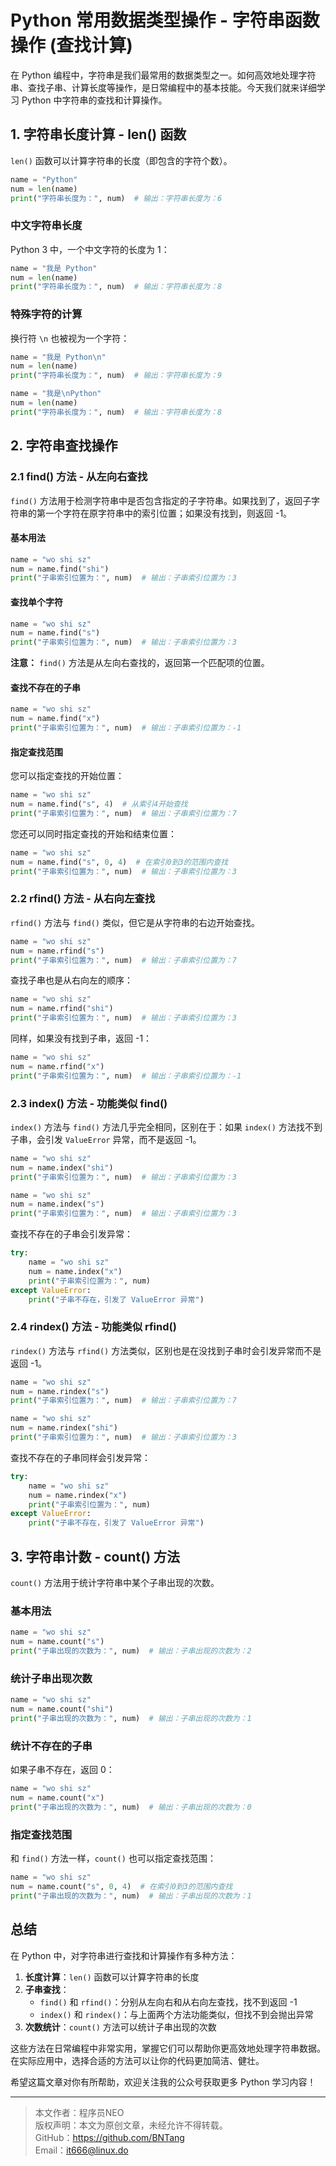 # Python 常用数据类型操作 - 字符串函数操作 (查找计算)

在 Python 编程中，字符串是我们最常用的数据类型之一。如何高效地处理字符串、查找子串、计算长度等操作，是日常编程中的基本技能。今天我们就来详细学习 Python 中字符串的查找和计算操作。

## 1. 字符串长度计算 - len() 函数

`len()` 函数可以计算字符串的长度（即包含的字符个数）。

```python
name = "Python"
num = len(name)
print("字符串长度为：", num)  # 输出：字符串长度为：6
```

### 中文字符串长度

Python 3 中，一个中文字符的长度为 1：

```python
name = "我是 Python"
num = len(name)
print("字符串长度为：", num)  # 输出：字符串长度为：8
```

### 特殊字符的计算

换行符 `\n` 也被视为一个字符：

```python
name = "我是 Python\n"
num = len(name)
print("字符串长度为：", num)  # 输出：字符串长度为：9

name = "我是\nPython"
num = len(name)
print("字符串长度为：", num)  # 输出：字符串长度为：8
```

## 2. 字符串查找操作

### 2.1 find() 方法 - 从左向右查找

`find()` 方法用于检测字符串中是否包含指定的子字符串。如果找到了，返回子字符串的第一个字符在原字符串中的索引位置；如果没有找到，则返回 -1。

#### 基本用法

```python
name = "wo shi sz"
num = name.find("shi")
print("子串索引位置为：", num)  # 输出：子串索引位置为：3
```

#### 查找单个字符

```python
name = "wo shi sz"
num = name.find("s")
print("子串索引位置为：", num)  # 输出：子串索引位置为：3
```

**注意：** `find()` 方法是从左向右查找的，返回第一个匹配项的位置。

#### 查找不存在的子串

```python
name = "wo shi sz"
num = name.find("x")
print("子串索引位置为：", num)  # 输出：子串索引位置为：-1
```

#### 指定查找范围

您可以指定查找的开始位置：

```python
name = "wo shi sz"
num = name.find("s", 4)  # 从索引4开始查找
print("子串索引位置为：", num)  # 输出：子串索引位置为：7
```

您还可以同时指定查找的开始和结束位置：

```python
name = "wo shi sz"
num = name.find("s", 0, 4)  # 在索引0到3的范围内查找
print("子串索引位置为：", num)  # 输出：子串索引位置为：3
```

### 2.2 rfind() 方法 - 从右向左查找

`rfind()` 方法与 `find()` 类似，但它是从字符串的右边开始查找。

```python
name = "wo shi sz"
num = name.rfind("s")
print("子串索引位置为：", num)  # 输出：子串索引位置为：7
```

查找子串也是从右向左的顺序：

```python
name = "wo shi sz"
num = name.rfind("shi")
print("子串索引位置为：", num)  # 输出：子串索引位置为：3
```

同样，如果没有找到子串，返回 -1：

```python
name = "wo shi sz"
num = name.rfind("x")
print("子串索引位置为：", num)  # 输出：子串索引位置为：-1
```

### 2.3 index() 方法 - 功能类似 find()

`index()` 方法与 `find()` 方法几乎完全相同，区别在于：如果 `index()` 方法找不到子串，会引发 `ValueError` 异常，而不是返回 -1。

```python
name = "wo shi sz"
num = name.index("shi")
print("子串索引位置为：", num)  # 输出：子串索引位置为：3

name = "wo shi sz"
num = name.index("s")
print("子串索引位置为：", num)  # 输出：子串索引位置为：3
```

查找不存在的子串会引发异常：

```python
try:
    name = "wo shi sz"
    num = name.index("x")
    print("子串索引位置为：", num)
except ValueError:
    print("子串不存在，引发了 ValueError 异常")
```

### 2.4 rindex() 方法 - 功能类似 rfind()

`rindex()` 方法与 `rfind()` 方法类似，区别也是在没找到子串时会引发异常而不是返回 -1。

```python
name = "wo shi sz"
num = name.rindex("s")
print("子串索引位置为：", num)  # 输出：子串索引位置为：7

name = "wo shi sz"
num = name.rindex("shi")
print("子串索引位置为：", num)  # 输出：子串索引位置为：3
```

查找不存在的子串同样会引发异常：

```python
try:
    name = "wo shi sz"
    num = name.rindex("x")
    print("子串索引位置为：", num)
except ValueError:
    print("子串不存在，引发了 ValueError 异常")
```

## 3. 字符串计数 - count() 方法

`count()` 方法用于统计字符串中某个子串出现的次数。

### 基本用法

```python
name = "wo shi sz"
num = name.count("s")
print("子串出现的次数为：", num)  # 输出：子串出现的次数为：2
```

### 统计子串出现次数

```python
name = "wo shi sz"
num = name.count("shi")
print("子串出现的次数为：", num)  # 输出：子串出现的次数为：1
```

### 统计不存在的子串

如果子串不存在，返回 0：

```python
name = "wo shi sz"
num = name.count("x")
print("子串出现的次数为：", num)  # 输出：子串出现的次数为：0
```

### 指定查找范围

和 `find()` 方法一样，`count()` 也可以指定查找范围：

```python
name = "wo shi sz"
num = name.count("s", 0, 4)  # 在索引0到3的范围内查找
print("子串出现的次数为：", num)  # 输出：子串出现的次数为：1
```

## 总结

在 Python 中，对字符串进行查找和计算操作有多种方法：

1. **长度计算**：`len()` 函数可以计算字符串的长度
2. **子串查找**：
   - `find()` 和 `rfind()`：分别从左向右和从右向左查找，找不到返回 -1
   - `index()` 和 `rindex()`：与上面两个方法功能类似，但找不到会抛出异常
3. **次数统计**：`count()` 方法可以统计子串出现的次数

这些方法在日常编程中非常实用，掌握它们可以帮助你更高效地处理字符串数据。在实际应用中，选择合适的方法可以让你的代码更加简洁、健壮。

希望这篇文章对你有所帮助，欢迎关注我的公众号获取更多 Python 学习内容！

---

> 本文作者：程序员NEO  
> 版权声明：本文为原创文章，未经允许不得转载。  
> GitHub：https://github.com/BNTang  
> Email：it666@linux.do
